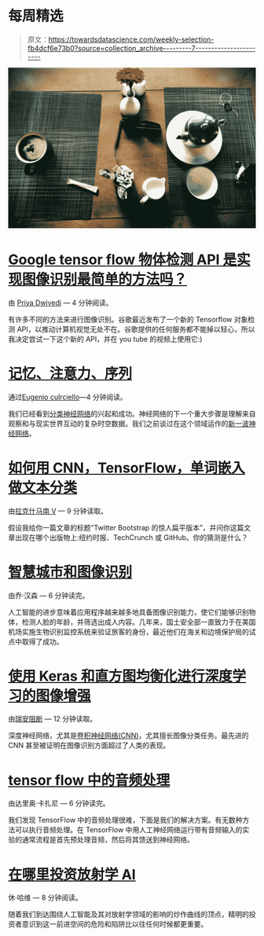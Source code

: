 # 每周精选

> 原文：<https://towardsdatascience.com/weekly-selection-fb4dcf6e73b0?source=collection_archive---------7----------------------->

![](img/caef3865883ed3bd5e6072ce0d8935a0.png)

# [Google tensor flow 物体检测 API 是实现图像识别最简单的方法吗？](https://medium.com/towards-data-science/is-google-tensorflow-object-detection-api-the-easiest-way-to-implement-image-recognition-a8bd1f500ea0)

由 [Priya Dwivedi](https://medium.com/u/b040ce924438?source=post_page-----fb4dcf6e73b0--------------------------------) — 4 分钟阅读。

有许多不同的方法来进行图像识别。谷歌最近发布了一个新的 Tensorflow 对象检测 API，以推动计算机视觉无处不在。谷歌提供的任何服务都不能掉以轻心，所以我决定尝试一下这个新的 API，并在 you tube 的视频上使用它:)

# [记忆、注意力、序列](https://medium.com/towards-data-science/memory-attention-sequences-37456d271992)

通过[Eugenio culrciello](https://medium.com/u/e53b1a2a902f?source=post_page-----fb4dcf6e73b0--------------------------------)—4 分钟阅读。

我们已经看到[分类神经网络](https://medium.com/towards-data-science/neural-network-architectures-156e5bad51ba)的兴起和成功。神经网络的下一个重大步骤是理解来自观察和与现实世界互动的复杂时空数据。我们之前谈过在这个领域运作的[新一波神经网络](https://medium.com/towards-data-science/a-new-kind-of-deep-neural-networks-749bcde19108)。

# [如何用 CNN，TensorFlow，单词嵌入做文本分类](https://medium.com/towards-data-science/how-to-do-text-classification-using-tensorflow-word-embeddings-and-cnn-edae13b3e575)

由[拉克什马南 V](https://medium.com/u/247b0630b5d6?source=post_page-----fb4dcf6e73b0--------------------------------) — 9 分钟读取。

假设我给你一篇文章的标题“Twitter Bootstrap 的惊人扁平版本”，并问你这篇文章出现在哪个出版物上:纽约时报、TechCrunch 或 GitHub。你的猜测是什么？

# [智慧城市和图像识别](https://medium.com/towards-data-science/smart-cities-and-image-recognition-e772039ab972)

由乔·汉森 — 6 分钟读完。

人工智能的进步意味着应用程序越来越多地具备图像识别能力，使它们能够识别物体，检测人脸的年龄，并筛选出成人内容。几年来，国土安全部一直致力于在美国机场实施生物识别监控系统来验证旅客的身份，最近他们在海关和边境保护局的试点中取得了成功。

# [使用 Keras 和直方图均衡化进行深度学习的图像增强](https://medium.com/towards-data-science/image-augmentation-for-deep-learning-using-keras-and-histogram-equalization-9329f6ae5085)

由[瑞安阻断](https://medium.com/u/9a4924f9f7c1?source=post_page-----fb4dcf6e73b0--------------------------------) — 12 分钟读取。

深度神经网络，尤其是[卷积神经网络(CNN)](https://en.wikipedia.org/wiki/Convolutional_neural_network)，尤其擅长图像分类任务。最先进的 CNN 甚至被证明在图像识别方面超过了人类的表现。

# [tensor flow 中的音频处理](https://medium.com/towards-data-science/audio-processing-in-tensorflow-208f1a4103aa)

由达里奥·卡扎尼 — 6 分钟读完。

我们发现 TensorFlow 中的音频处理很难，下面是我们的解决方案。有无数种方法可以执行音频处理。在 TensorFlow 中用人工神经网络运行带有音频输入的实验的通常流程是首先预处理音频，然后将其馈送到神经网络。

# [在哪里投资放射学 AI](https://medium.com/towards-data-science/where-to-invest-in-radiology-ai-31213f4ba7a8)

休·哈维 — 8 分钟阅读。

随着我们到达围绕人工智能及其对放射学领域的影响的炒作曲线的顶点，精明的投资者意识到这一前进空间的危险和陷阱比以往任何时候都更重要。